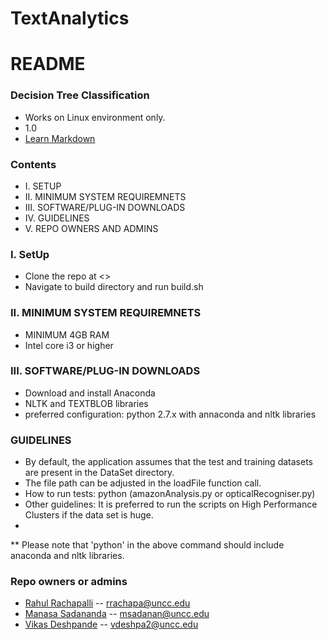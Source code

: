 # TextAnalytics

# README #

### Decision Tree Classification ###

* Works on Linux environment only.
* 1.0
* [Learn Markdown](http://scikit-learn.org/stable/modules/tree.html)

### Contents ###
* I.    SETUP
* II.   MINIMUM SYSTEM REQUIREMNETS
* III.  SOFTWARE/PLUG-IN DOWNLOADS
* IV.   GUIDELINES
* V.    REPO OWNERS AND ADMINS

### I.  SetUp ###
* Clone the repo at <>
* Navigate to build directory and run build.sh

### II. MINIMUM SYSTEM REQUIREMNETS ###
* MINIMUM 4GB RAM
* Intel core i3 or higher

### III. SOFTWARE/PLUG-IN DOWNLOADS ###
* Download and install Anaconda
* NLTK and TEXTBLOB libraries
* preferred configuration: python 2.7.x with annaconda and nltk libraries

### GUIDELINES ###
* By default, the application assumes that the test and training datasets are present in the DataSet directory.
* The file path can be adjusted in the loadFile function call.                           
* How to run tests: python <filename>   (amazonAnalysis.py or opticalRecogniser.py)
* Other guidelines: It is preferred to run the scripts on High Performance Clusters if the data set is huge.
*
** Please note that 'python' in the above command should include anaconda and nltk libraries.
### Repo owners or admins ###
- [Rahul Rachapalli](https://github.com/rahulr56)        --      rrachapa@uncc.edu
- [Manasa Sadananda](https://github.com/msadanan)        --      msadanan@uncc.edu
- [Vikas Deshpande](https://github.com/deshpandevikas)   --            vdeshpa2@uncc.edu
